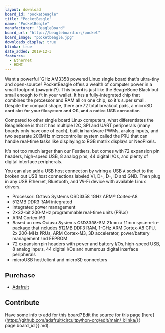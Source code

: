 ```yaml
---
layout: download
board_id: "pocketbeagle"
title: "PocketBeagle"
name: "PocketBeagle"
manufacturer: "BeagleBoard"
board_url: "https://beagleboard.org/pocket"
board_image: "pocketbeagle.jpg"
downloads_display: true
blinka: true
date_added: 2019-12-3
features:
  - Ethernet
  - HDMI
---
```


Want a powerful 1GHz AM3358 powered Linux single board that's ultra-tiny and open-source? PocketBeagle offers a wealth of computer power in a small footprint (pawprint?). This board is just like the BeagleBone Black but small enough to fit in your wallet. It has a fully-integrated chip that combines the processor and RAM all on one chip, so it's super small. Despite the compact shape, there are 72 total breakout pads, a microSD card slot for your filesystem and OS, and a native USB connection

Compared to other single board Linux computers, what differentiates the BeagleBone is that it has multiple I2C, SPI and UART peripherals (many boards only have one of each), built in hardware PWMs, analog inputs, and two separate 200MHz microcontroller system called the PRU that can handle real-time tasks like displaying to RGB matrix displays or NeoPixels.

It's not too much larger than our Feathers, but comes with 72 expansion pin headers, high-speed USB, 8 analog pins, 44 digital I/Os, and plenty of digital interface peripherals.

You can also add a USB host connection by wiring a USB A socket to the broken out USB host connections labeled VI, D+, D-, ID and GND. Then plug in any USB Ethernet, Bluetooth, and Wi-Fi device with available Linux drivers.

- Processor: Octavo Systems OSD3358 1GHz ARM® Cortex-A8
- 512MB DDR3 RAM integrated
- Integrated power management
- 2×32-bit 200-MHz programmable real-time units (PRUs)
- ARM Cortex-M3
- Based on new Octavo Systems OSD3358-SM 21mm x 21mm system-in-package that includes 512MB DDR3 RAM, 1-GHz ARM Cortex-A8 CPU, 2x 200-MHz PRUs, ARM Cortex-M3, 3D accelerator, power/battery management and EEPROM
- 72 expansion pin headers with power and battery I/Os, high-speed USB, 8 analog inputs, 44 digital I/Os and numerous digital interface peripherals
- microUSB host/client and microSD connectors

## Purchase
* [Adafruit](https://www.adafruit.com/product/4179)

## Contribute

Have some info to add for this board? Edit the source for this page [here](https://github.com/adafruit/circuitpython-org/edit/main/_blinka/{{ page.board_id }}.md).
